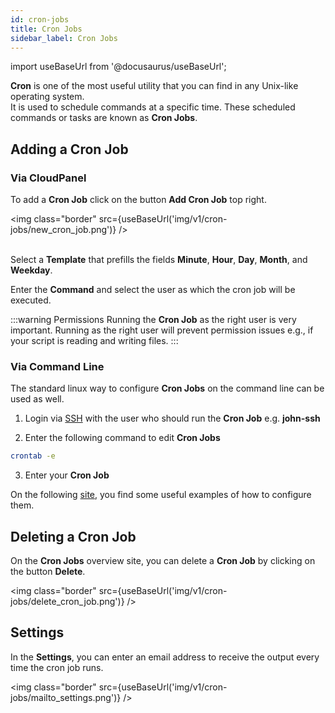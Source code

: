 ```yaml
---
id: cron-jobs
title: Cron Jobs
sidebar_label: Cron Jobs
---
```


import useBaseUrl from '@docusaurus/useBaseUrl';

**Cron** is one of the most useful utility that you can find in any Unix-like operating system.  <br />
It is used to schedule commands at a specific time. These scheduled commands or tasks are known as **Cron Jobs**. 

## Adding a Cron Job

### Via CloudPanel

To add a **Cron Job** click on the button **Add Cron Job** top right.

<img class="border" src={useBaseUrl('img/v1/cron-jobs/new_cron_job.png')} /> <br /> <br />

Select a **Template** that prefills the fields **Minute**, **Hour**, **Day**, **Month**, and **Weekday**.

Enter the **Command** and select the user as which the cron job will be executed.

:::warning Permissions
Running the **Cron Job** as the right user is very important. Running as the right user will prevent permission issues e.g., 
if your script is reading and writing files.
:::

### Via Command Line

The standard linux way to configure **Cron Jobs** on the command line can be used as well.

1) Login via [SSH](users#ssh-login) with the user who should run the **Cron Job** e.g. **john-ssh**

2) Enter the following command to edit **Cron Jobs**

```bash
crontab -e
```

3) Enter your **Cron Job**

On the following [site](https://tecadmin.net/crontab-in-linux-with-20-examples-of-cron-schedule/), you find some useful 
examples of how to configure them.

## Deleting a Cron Job

On the **Cron Jobs** overview site, you can delete a **Cron Job** by clicking on the button **Delete**.

<img class="border" src={useBaseUrl('img/v1/cron-jobs/delete_cron_job.png')} /> 

## Settings

In the **Settings**, you can enter an email address to receive the output every time the cron job runs.

<img class="border" src={useBaseUrl('img/v1/cron-jobs/mailto_settings.png')} />